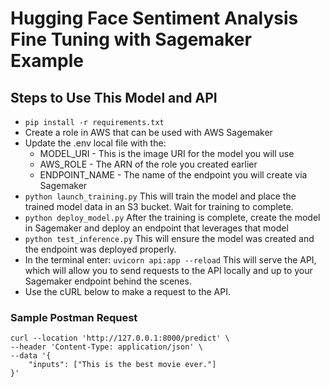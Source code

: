 # Hugging Face Sentiment Analysis Fine Tuning with Sagemaker Example


## Steps to Use This Model and API
- ```pip install -r requirements.txt```
- Create a role in AWS that can be used with AWS Sagemaker
- Update the .env local file with the:
  - MODEL_URI - This is the image URI for the model you will use
  - AWS_ROLE - The ARN of the role you created earlier
  - ENDPOINT_NAME - The name of the endpoint you will create via Sagemaker
- ```python launch_training.py``` This will train the model and place the trained model data in an S3 bucket. Wait for training to complete.
- ```python deploy_model.py``` After the training is complete, create the model in Sagemaker and deploy an endpoint that leverages that model
- ```python test_inference.py``` This will ensure the model was created and the endpoint was deployed properly.
- In the terminal enter: ```uvicorn api:app --reload``` This will serve the API, which will allow you to send requests to the API locally and up to your Sagemaker endpoint behind the scenes.
- Use the cURL below to make a request to the API.

### Sample Postman Request

```
curl --location 'http://127.0.0.1:8000/predict' \
--header 'Content-Type: application/json' \
--data '{
    "inputs": ["This is the best movie ever."]
}'
```